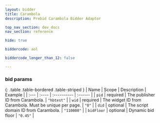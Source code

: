 ```yaml
---
layout: bidder
title: Carambola
description: Prebid Carambola Bidder Adaptor 

top_nav_section: dev_docs
nav_section: reference

hide: true

biddercode: aol

biddercode_longer_than_12: false

---
```




### bid params

{: .table .table-bordered .table-striped }
| Name | Scope | Description | Example |
| :--- | :---- | :---------- | :------ |
| `pid` | required | The publisher ID from Carambola. | `"hbtest"` |
| `wid` | required | The widget ID from Carambola. Must be unique per page. | `"0"` |
| `did` | optional | The script domain ID from Carambola. | `"110000"` |
| `bidFloor` | optional | Dynamic bid floor | `"0.45"` |
